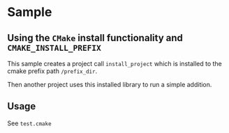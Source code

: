 # Sample

## Using the `CMake` install functionality and `CMAKE_INSTALL_PREFIX`

This sample creates a project call `install_project` which is installed to the cmake prefix path `/prefix_dir`.  

Then another project uses this installed library to run a simple addition.


## Usage

See `test.cmake`  